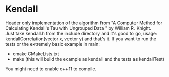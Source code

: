 # Kendall

Header only implementation of the algorithm from "A Computer Method for Calculating Kendall's Tau with Ungrouped Data " by William R. Knight.  
Just take kendall.h from the include directory and it's good to go, usage:  
kendallCorrelation(vector<double> x, vector<double> y) and that's it.
If you want to run the tests or the extremely basic example in main:  
 - cmake CMakeLists.txt
 - make (this will build the example as kendall and the tests as kendallTest)  

You might need to enable c++11 to compile.
  




